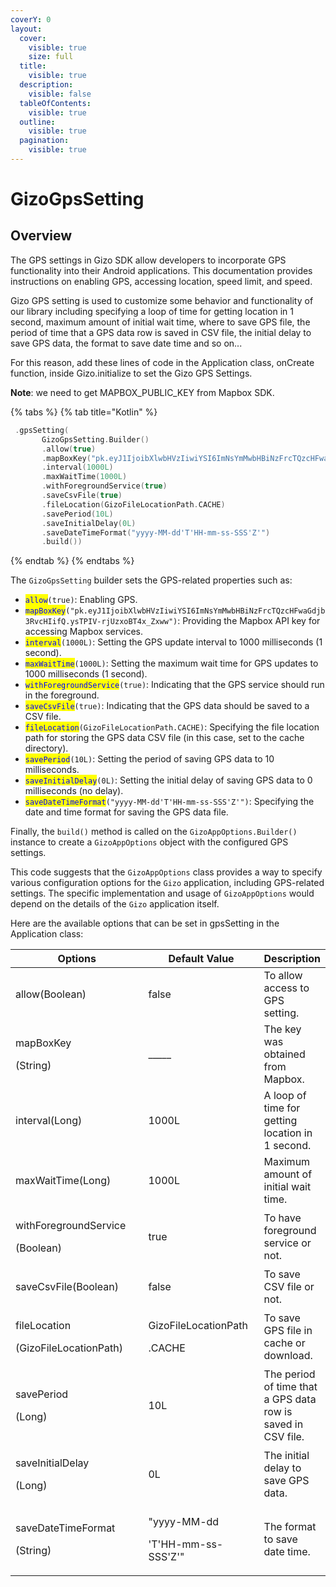 ```yaml
---
coverY: 0
layout:
  cover:
    visible: true
    size: full
  title:
    visible: true
  description:
    visible: false
  tableOfContents:
    visible: true
  outline:
    visible: true
  pagination:
    visible: true
---
```


# GizoGpsSetting

## Overview

The GPS settings in Gizo SDK allow developers to incorporate GPS functionality into their Android applications. This documentation provides instructions on enabling GPS, accessing location, speed limit, and speed.

Gizo GPS setting is used to customize some behavior and functionality of our library including specifying a loop of time for getting location in 1 second, maximum amount of initial wait time, where to save GPS file, the period of time that a GPS data row is saved in CSV file, the initial delay to save GPS data, the format to save date time and so on...

For this reason, add these lines of code in the Application class, onCreate function, inside Gizo.initialize to set the Gizo GPS Settings.

**Note**: we need to get MAPBOX\_PUBLIC\_KEY from Mapbox SDK.

{% tabs %}
{% tab title="Kotlin" %}
```kts
 .gpsSetting(
       GizoGpsSetting.Builder()
       .allow(true)
       .mapBoxKey("pk.eyJ1IjoibXlwbHVzIiwiYSI6ImNsYmMwbHBiNzFrcTQzcHFwaGdjb3RvcHIifQ.ysTPIV-rjUzxoBT4x_Zxww")
       .interval(1000L)
       .maxWaitTime(1000L)
       .withForegroundService(true)
       .saveCsvFile(true)
       .fileLocation(GizoFileLocationPath.CACHE)
       .savePeriod(10L)
       .saveInitialDelay(0L)
       .saveDateTimeFormat("yyyy-MM-dd'T'HH-mm-ss-SSS'Z'")
       .build())
```
{% endtab %}
{% endtabs %}

The `GizoGpsSetting` builder sets the GPS-related properties such as:

* <mark style="color:blue;">`allow`</mark>`(true)`: Enabling GPS.
* <mark style="color:blue;">`mapBoxKey`</mark>`("pk.eyJ1IjoibXlwbHVzIiwiYSI6ImNsYmMwbHBiNzFrcTQzcHFwaGdjb3RvcHIifQ.ysTPIV-rjUzxoBT4x_Zxww")`: Providing the Mapbox API key for accessing Mapbox services.
* <mark style="color:blue;">`interval`</mark>`(1000L)`: Setting the GPS update interval to 1000 milliseconds (1 second).
* <mark style="color:blue;">`maxWaitTime`</mark>`(1000L)`: Setting the maximum wait time for GPS updates to 1000 milliseconds (1 second).
* <mark style="color:blue;">`withForegroundService`</mark>`(true)`: Indicating that the GPS service should run in the foreground.
* <mark style="color:blue;">`saveCsvFile`</mark>`(true)`: Indicating that the GPS data should be saved to a CSV file.
* <mark style="color:blue;">`fileLocation`</mark>`(GizoFileLocationPath.CACHE)`: Specifying the file location path for storing the GPS data CSV file (in this case, set to the cache directory).
* <mark style="color:blue;">`savePeriod`</mark>`(10L)`: Setting the period of saving GPS data to 10 milliseconds.
* <mark style="color:blue;">`saveInitialDelay`</mark>`(0L)`: Setting the initial delay of saving GPS data to 0 milliseconds (no delay).
* <mark style="color:blue;">`saveDateTimeFormat`</mark>`("yyyy-MM-dd'T'HH-mm-ss-SSS'Z'")`: Specifying the date and time format for saving the GPS data file.

Finally, the `build()` method is called on the `GizoAppOptions.Builder()` instance to create a `GizoAppOptions` object with the configured GPS settings.

This code suggests that the `GizoAppOptions` class provides a way to specify various configuration options for the `Gizo` application, including GPS-related settings. The specific implementation and usage of `GizoAppOptions` would depend on the details of the `Gizo` application itself.



&#x20;Here are the available options that can be set in gpsSetting in the Application class:

<table><thead><tr><th width="253.33333333333331">Options</th><th width="196">Default Value</th><th>Description</th></tr></thead><tbody><tr><td>allow(Boolean)</td><td>false</td><td>To allow access to GPS setting.</td></tr><tr><td><p>mapBoxKey</p><p>(String)</p></td><td>_____</td><td>The key was obtained from Mapbox.</td></tr><tr><td>interval(Long)</td><td>1000L</td><td>A loop of time for getting location in 1 second.</td></tr><tr><td>maxWaitTime(Long)</td><td>1000L</td><td>Maximum amount of initial wait time. </td></tr><tr><td><p>withForegroundService</p><p>(Boolean)</p></td><td>true</td><td>To have foreground service or not.</td></tr><tr><td>saveCsvFile(Boolean)</td><td>false</td><td>To save CSV file or not.</td></tr><tr><td><p>fileLocation</p><p>(GizoFileLocationPath)</p></td><td><p>GizoFileLocationPath</p><p>.CACHE</p></td><td>To save GPS file in cache or download.</td></tr><tr><td><p>savePeriod</p><p>(Long)</p></td><td>10L</td><td>The period of time that a GPS data row is saved in CSV file.</td></tr><tr><td><p>saveInitialDelay</p><p>(Long)</p></td><td>0L</td><td>The initial delay to save GPS data.</td></tr><tr><td><p>saveDateTimeFormat</p><p>(String)</p></td><td><p>"yyyy-MM-dd</p><p>'T'HH-mm-ss-SSS'Z'"</p></td><td>The format to save date time.</td></tr></tbody></table>



